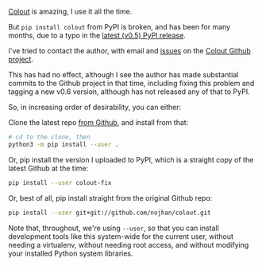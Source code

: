 <!--
.. title: Installing Colout
.. slug: installing-colout
.. date: 2019-01-25 18:40:55-06:00
.. tags: geek,linux
.. link: 
.. description: 
.. type: text
-->


[Colout](http://nojhan.github.io/colout/) is amazing, I use it all the time.

But `pip install colout` from PyPI is broken, and has been for many months,
due to a typo in the
[latest (v0.5) PyPI release](https://pypi.org/project/colout/).

I've tried to contact the author, with email and
[issues](https://github.com/nojhan/colout/issues/101i) on the
[Colout Github project](https://github.com/nojhan/colout/issues).

This has had no effect, although I see the author has made substantial commits
to the Github project in that time, including fixing this problem and tagging a
new v0.6 version, although has not released any of that to PyPI.

So, in increasing order of desirability, you can either:

Clone the latest repo [from Github](https://github.com/nojhan/colout), and
install from that:

```bash
# cd to the clone, then
python3 -m pip install --user .
```

Or, pip install the version I uploaded to PyPI, which is a straight copy of the
latest Github at the time:

```bash
pip install --user colout-fix
```

Or, best of all, pip install straight from the original Github repo:

```bash
pip install --user git+git://github.com/nojhan/colout.git
```

Note that, throughout, we're using `--user`, so that you can install
development tools like this system-wide for the current user, without needing a
virtualenv, without needing root access, and without modifying your installed
Python system libraries.

